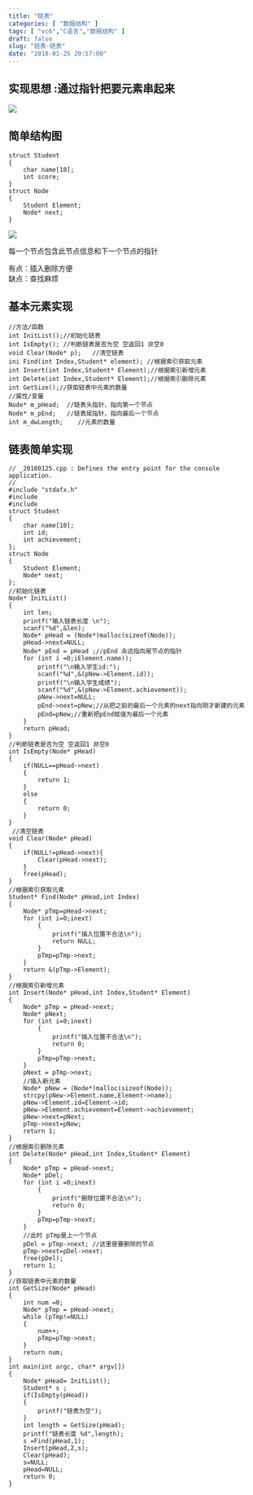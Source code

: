 ```yaml
---
title: "链表"
categories: [ "数据结构" ]
tags: [ "vc6","C语言","数据结构" ]
draft: false
slug: "链表-链表"
date: "2018-01-25 20:57:00"
---
```




## 实现思想 :通过指针把要元素串起来

![][1] 

## 简单结构图

    struct Student
    {
        char name[10];
        int score;
    }
    struct Node
    {
        Student Element;
        Node* next;
    }

![][2] 

每一个节点包含此节点信息和下一个节点的指针

有点：插入删除方便  
缺点：查找麻烦

## 基本元素实现

    //方法/函数
    int InitList();//初始化链表
    int IsEmpty(); //判断链表是否为空 空返回1 非空0
    void Clear(Node* p);   //清空链表
    ini Find(int Index,Student* element); //根据索引获取元素
    int Insert(int Index,Student* Element);//根据索引新增元素
    int Delete(int Index,Student* Element);//根据索引删除元素
    int GetSize();//获取链表中元素的数量
    //属性/变量
    Node* m_pHead;  //链表头指针，指向第一个节点
    Node* m_pEnd;   //链表尾指针，指向最后一个节点
    int m_dwLength;    //元素的数量

## 链表简单实现

    
    // _20180125.cpp : Defines the entry point for the console application.
    //
    #include "stdafx.h"
    #include
    #include
    struct Student
    {
        char name[10];
        int id;
        int achievement;
    };
    struct Node
    {
        Student Element;
        Node* next;
    };
    //初始化链表
    Node* InitList()
    {
        int len;
        printf("输入链表长度 \n");
        scanf("%d",&len);
        Node* pHead = (Node*)malloc(sizeof(Node));
        pHead->next=NULL;
        Node* pEnd = pHead ;//pEnd 永远指向尾节点的指针
        for (int i =0;iElement.name));
            printf("\n输入学生id:");
            scanf("%d",&(pNew->Element.id));
            printf("\n输入学生成绩");
            scanf("%d",&(pNew->Element.achievement));
            pNew->next=NULL;
            pEnd->next=pNew;//从把之前的最后一个元素的next指向刚才新建的元素
            pEnd=pNew;//重新把pEnd赋值为最后一个元素
        }
        return pHead;
    }
    //判断链表是否为空 空返回1 非空0
    int IsEmpty(Node* pHead)
    {
        if(NULL==pHead->next)
        {
            return 1;
        }
        else
        {
            return 0;
        }
    }
     //清空链表
    void Clear(Node* pHead)
    {
        if(NULL!=pHead->next){
            Clear(pHead->next);
        }
        free(pHead);
    }
    //根据索引获取元素
    Student* Find(Node* pHead,int Index)
    {
        Node* pTmp=pHead->next;
        for (int i=0;inext)
            {
                printf("插入位置不合法\n");
                return NULL;
            }
            pTmp=pTmp->next;
        }
        return &(pTmp->Element);
    }
    //根据索引新增元素
    int Insert(Node* pHead,int Index,Student* Element)
    {
        Node* pTmp = pHead->next;
        Node* pNext;
        for (int i=0;inext)
            {
                printf("插入位置不合法\n");
                return 0;
            }
            pTmp=pTmp->next;
        }
        pNext = pTmp->next;
        //插入新元素
        Node* pNew = (Node*)malloc(sizeof(Node));
        strcpy(pNew->Element.name,Element->name);
        pNew->Element.id=Element->id;
        pNew->Element.achievement=Element->achievement;
        pNew->next=pNext;
        pTmp->next=pNew;
        return 1;
    }
    //根据索引删除元素
    int Delete(Node* pHead,int Index,Student* Element)
    {
        Node* pTmp = pHead->next;
        Node* pDel;
        for (int i =0;inext)
            {
                printf("删除位置不合法\n");
                return 0;
            }
            pTmp=pTmp->next;
        }
        //此时 pTmp是上一个节点
        pDel = pTmp->next; //这里是要删除的节点
        pTmp->next=pDel->next;
        free(pDel);
        return 1;
    }
    //获取链表中元素的数量
    int GetSize(Node* pHead)
    {
        int num =0;
        Node* pTmp = pHead->next;
        while (pTmp!=NULL)
        {
            num++;
            pTmp=pTmp->next;
        }
        return num;
    }
    int main(int argc, char* argv[])
    {
        Node* pHead= InitList();
        Student* s ;
        if(IsEmpty(pHead))
        {
            printf("链表为空");
        }
        int length = GetSize(pHead);
        printf("链表长度 %d",length);
        s =Find(pHead,1);
        Insert(pHead,2,s);
        Clear(pHead);
        s=NULL;
        pHead=NULL;
        return 0;
    }

 [1]: /uploads/oss/2018-01-25-15168850682485.jpg ""
 [2]: /uploads/oss/2018-01-25-15168851640283.jpg ""